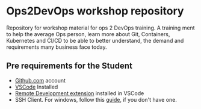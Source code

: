 # Ops2DevOps workshop repository

Repository for workshop material for ops 2 DevOps training.
A training ment to help the average Ops person, learn more about Git, Containers, Kubernetes and CI/CD to be able to better understand, the demand and requirements many business face today.

## Pre requirements for the Student

- [Github.com](www.github.com) account
- [VSCode](https://code.visualstudio.com/Download) Installed
- [Remote Development extension](https://marketplace.visualstudio.com/items?itemName=ms-vscode-remote.vscode-remote-extensionpack) installed in VSCode
- SSH Client. For windows, follow this [guide](https://docs.microsoft.com/en-gb/windows-server/administration/openssh/openssh_install_firstuse), if you don't have one. 



